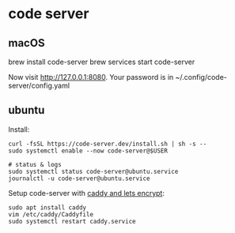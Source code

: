 # code server

## macOS

brew install code-server
brew services start code-server

Now visit http://127.0.0.1:8080. Your password is in ~/.config/code-server/config.yaml

## ubuntu

Install:

```
curl -fsSL https://code-server.dev/install.sh | sh -s --
sudo systemctl enable --now code-server@$USER

# status & logs
sudo systemctl status code-server@ubuntu.service
journalctl -u code-server@ubuntu.service
```

Setup code-server with [caddy and lets encrypt](https://github.com/cdr/code-server/blob/v3.8.0/doc/guide.md#lets-encrypt):

```
sudo apt install caddy
vim /etc/caddy/Caddyfile
sudo systemctl restart caddy.service
```
